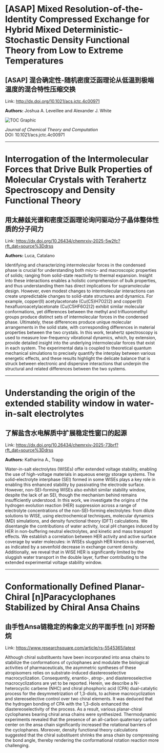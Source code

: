 # [ASAP] Mixed Resolution-of-the-Identity Compressed Exchange for Hybrid Mixed Deterministic-Stochastic Density Functional Theory from Low to Extreme Temperatures

## [ASAP] 混合确定性-随机密度泛函理论从低温到极端温度的混合特性压缩交换

Link: http://dx.doi.org/10.1021/acs.jctc.4c00971

**Authors:** Joshua A. Leveillee and Alexander J. White

<p><img alt="TOC Graphic" src="https://pubs.acs.org/cms/10.1021/acs.jctc.4c00971/asset/images/medium/ct4c00971_0010.gif" /></p><div><cite>Journal of Chemical Theory and Computation</cite></div><div>DOI: 10.1021/acs.jctc.4c00971</div>


---
# Interrogation of the Intermolecular Forces that Drive Bulk Properties of Molecular Crystals with Terahertz Spectroscopy and Density Functional Theory

## 用太赫兹光谱和密度泛函理论询问驱动分子晶体整体性质的分子间力

Link: https://dx.doi.org/10.26434/chemrxiv-2025-5w2fc?rft_dat=source%3Ddrss

**Authors:** Luca, Catalano

Identifying and characterizing intermolecular forces in the condensed phase is crucial for understanding both micro- and macroscopic properties of solids; ranging from solid-state reactivity to thermal expansion. Insight into these interactions enables a holistic comprehension of bulk properties, and thus understanding them has direct implications for supramolecular design. However, even modest changes to intermolecular interactions can create unpredictable changes to solid-state structures and dynamics. For example, copper(II) acetylacetonate (Cu(C5}H7O2)2) and copper(II) hexafluoroacetylacetonate (Cu(C5HF6O2)2) exhibit similar molecular conformations, yet differences between the methyl and trifluoromethyl groups produce distinct sets of intermolecular forces in the condensed phase. Ultimately, these differences produce unique molecular arrangements in the solid state, with corresponding differences in material properties between the two crystals. In this work, terahertz spectroscopy is used to measure low-frequency vibrational dynamics, which, by extension, provide detailed insight into the underlying intermolecular forces that exist in each system. The experimental data is coupled to theoretical quantum mechanical simulations to precisely quantify the interplay between various energetic effects, and these results highlight the delicate balance that is struck between electronic and dispersive interactions that underpin the structural and related differences between the two systems.


---
# Understanding the origin of the extended stability window in water-in-salt electrolytes

## 了解盐含水电解质中扩展稳定性窗口的起源

Link: https://dx.doi.org/10.26434/chemrxiv-2025-73brf?rft_dat=source%3Ddrss

**Authors:** Katharina A., Trapp

Water-in-salt electrolytes (WISEs) offer extended voltage stability, enabling the use of high-voltage materials in aqueous energy storage systems. The solid-electrolyte interphase (SEI) formed in some WISEs plays a key role in enabling this enhanced stability by passivating the electrode surface. However, non-SEI-forming WISEs also exhibit similar stability window, despite the lack of an SEI, though the mechanism behind remains insufficiently understood.  In this work, we investigate the origins of the hydrogen evolution reaction (HER) suppression across a range of electrolyte concentrations of the non-SEI-forming electrolytes: from dilute solutions to WISE, using electrochemical techniques, molecular dynamics (MD) simulations, and density functional theory (DFT) calculations. We disentangle the contributions of water activity, local pH changes induced by HER in non-buffering neutral electrolytes, and kinetic and mass transport effects. We establish a correlation between HER activity and active surface coverage by water molecules: in WISEs sluggish HER kinetics is observed, as indicated by a sevenfold decrease in exchange current density. Additionally, we reveal that in WISE HER is significantly limited by the sluggish water transport in the double layer, further contributing to the extended experimental voltage stability window.


---
# Conformationally Defined Planar-Chiral [n]Paracyclophanes Stabilized by Chiral Ansa Chains

## 由手性Ansa链稳定的构象定义的平面手性 [n] 对环酚烷

Link: https://www.researchsquare.com/article/rs-5545365/latest

Although chiral substituents have been incorporated into ansa chains to stabilize the conformations of cyclophanes and modulate the biological activities of pharmaceuticals, the asymmetric syntheses of these atropisomers relies on substrate-induced diastereoselective macrocyclization. Consequently, enantio-, atrop-, and diastereoselective macrocyclizations are yet to be reported. Herein, we describe a N-heterocyclic carbene (NHC) and chiral phosphoric acid (CPA) dual-catalytic process for the desymmetrization of 1,3-diols, to achieve macrocyclization and stereoselective control over two chiral elements. It was deduced that the hydrogen bonding of CPA with the 1,3-diols enhanced the diastereoselectivity of the process. As a result, various planar-chiral cyclophanes bearing chiral ansa chains were synthesized. Thermodynamic experiments revealed that the presence of an all-carbon quaternary carbon center on the ansa chain significantly increased the rotational barriers of the cyclophanes. Moreover, density functional theory calculations suggested that the chiral substituent shrinks the ansa chain by compressing the bond angle, thereby rendering the conformational rotation reaction more challenging.

